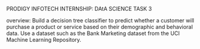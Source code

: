 PRODIGY INFOTECH INTERNSHIP: DAtA SCIENCE TASK 3

overview:
Build a decision tree classifier to predict whether a customer will purchase a product or service based on their demographic and behavioral data. Use a dataset such as the Bank Marketing dataset from the UCI Machine Learning Repository.
